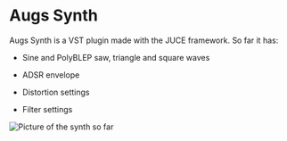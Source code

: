 # Augs Synth

Augs Synth is a VST plugin made with the JUCE framework. So far it has:

* Sine and PolyBLEP saw, triangle and square waves

* ADSR envelope

* Distortion settings

* Filter settings

![Picture of the synth so far](https://i.imgur.com/H7ZsvWQ.png)
